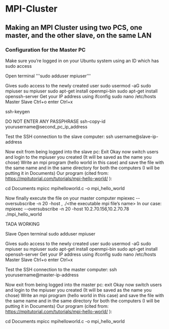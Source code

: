 # MPI-Cluster
## Making an MPI Cluster using two PCS, one master, and the other slave, on the same LAN



### Configuration for the Master PC 
Make sure you’re logged in on your Ubuntu system using an ID which has sudo access

Open terminal
'''sudo adduser mpiuser'''

Gives sudo access to the newly created user
sudo usermod -aG sudo mpiuser
su mpiuser
sudo apt-get install openmpi-bin
sudo apt-get install openssh-server
Get your IP address using ifconfig
sudo nano /etc/hosts
Master <master up address> 
Slave <slave ip address>
Ctrl+o               enter                  Ctrl+x

ssh-keygen

DO NOT ENTER ANY PASSPHRASE
ssh-copy-id yourusername@second_pc_ip_address

Test the SSH connection to the slave computer:
ssh username@slave-ip-address

Now exit from being logged into the slave pc:
Exit
Okay now switch users and login to the mpiuser you created (It will be saved as the name you chose)
Write an mpi program (hello world in this case) and save the file with the same name and in the same directory for both the computers (I will be putting it in Documents)
Our program (cited from: https://mpitutorial.com/tutorials/mpi-hello-world/ ):


cd Documents
mpicc mpihelloworld.c -o mpi_hello_world

Now finally execute the file on your master computer
mpiexec --oversubscribe -n 20 -host <master-ip-address>,<slave-ip-address> ./<the executable mpi file’s name>
In our case: mpiexec --oversubscribe -n 20 -host 10.2.70.156,10.2.70.78 ./mpi_hello_world

TADA WORKING















Slave
Open terminal
sudo adduser mpiuser

Gives sudo access to the newly created user
sudo usermod -aG sudo mpiuser
su mpiuser
sudo apt-get install openmpi-bin
sudo apt-get install openssh-server
Get your IP address using ifconfig
sudo nano /etc/hosts
Master <master up address> 
Slave <slave ip address>
Ctrl+o               enter                  Ctrl+x

Test the SSH connection to the master computer:
ssh yourusername@master-ip-address

Now exit from being logged into the master pc:
exit
Okay now switch users and login to the mpiuser you created (It will be saved as the name you chose)
Write an mpi program (hello world in this case) and save the file with the same name and in the same directory for both the computers (I will be putting it in Documents)
Our program (cited from: https://mpitutorial.com/tutorials/mpi-hello-world/ ):


cd Documents
mpicc mpihelloworld.c -o mpi_hello_world




